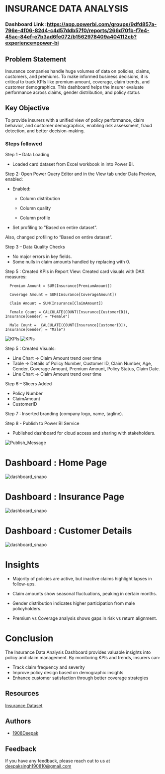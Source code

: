 # INSURANCE DATA ANALYSIS

### Dashboard Link :https://app.powerbi.com/groups/9dfd857a-796e-4f06-82d4-c4d57ddb57f0/reports/266d70fb-f7e4-45ac-84ef-e7b3ad6fe072/b1562978409a404112cb?experience=power-bi

## Problem Statement
Insurance companies handle huge volumes of data on policies, claims, customers, and premiums. To make informed business decisions, it is critical to track KPIs like premium amount, coverage, claim trends, and customer demographics. This dashboard helps the insurer evaluate performance across claims, gender distribution, and policy status

## Key Objective

To provide insurers with a unified view of policy performance, claim behavior, and customer demographics, enabling risk assessment, fraud detection, and better decision-making.


### Steps followed 

Step 1 – Data Loading

- Loaded card dataset from Excel workbook in into Power BI.

Step 2: Open Power Query Editor and in the View tab under Data Preview, enabled:

- Enabled:

  - Column distribution

  - Column quality

  - Column profile

- Set profiling to "Based on entire dataset".

Also, changed profiling to “Based on entire dataset”.

Step 3 – Data Quality Checks

- No major errors in key fields.
- Some nulls in claim amounts handled by replacing with 0.


Step 5 : Created KPIs in Report View:
Created card visuals with DAX measures:

      Premium Amount = SUM(Insurance[PremiumAmount])

      Coverage Amount = SUM(Insurance[CoverageAmount])

      Claim Amount = SUM(Insurance[ClaimAmount])

      Female Count = CALCULATE(COUNT(Insurance[CustomerID]), Insurance[Gender] = "Female")

      Male Count =  CALCULATE(COUNT(Insurance[CustomerID]), Insurance[Gender] = "Male")


![KPIs](https://github.com/user-attachments/assets/fffd9c52-ffea-4af4-9c74-1178b28e8b41)
![KPIs](https://github.com/user-attachments/assets/210ebe10-319d-46c5-b2c9-bd51ef822361)


Step 5 : Created Visuals:
- Line Chart → Claim Amount trend over time
- Table → Details of Policy Number, Customer ID, Claim Number, Age, Gender, Coverage Amount, Premium Amount, Policy Status, Claim Date.
- Line Chart → Claim Amount trend over time

Step 6 – Slicers Added
- Policy Number
- ClaimAmount
- CustomerID

Step 7 : Inserted branding (company logo, name, tagline).

Step 8 - Publish to Power BI Service 
- Published dashboard for cloud access and sharing with stakeholders.

![Publish_Message](https://github.com/user-attachments/assets/6233aea8-6549-43e7-9bb6-cd4d742a7357)

# Dashboard :   Home Page 

![dashboard_snapo](https://github.com/user-attachments/assets/4770dd98-7aa1-435d-82f4-a634b332792f)

# Dashboard :   Insurance Page

![dashboard_snapo](https://github.com/user-attachments/assets/b1e1eba6-cfeb-403b-8660-0aa13ed18094)

# Dashboard :   Customer Details 

![dashboard_snapo](https://github.com/user-attachments/assets/e1f9b5e1-dd1b-4c53-8b72-037fe53cb653)

 
# Insights

- Majority of policies are active, but inactive claims highlight lapses in follow-ups.

- Claim amounts show seasonal fluctuations, peaking in certain months.

- Gender distribution indicates higher participation from male policyholders.

- Premium vs Coverage analysis shows gaps in risk vs return alignment.



# Conclusion

The Insurance Data Analysis Dashboard provides valuable insights into policy and claim management. By monitoring KPIs and trends, insurers can:

- Track claim frequency and severity
- Improve policy design based on demographic insights
- Enhance customer satisfaction through better coverage strategies
## Resources

[Insurance Dataset](https://drive.google.com/drive/folders/1D9AIpJ6dDawQHDejalNjONBCCptAEYLk?usp=sharing)


## Authors

- [1908Deepak](https://github.com/1908Deepak)


## Feedback

If you have any feedback, please reach out to us at deepaksingh190810@gmail.com

